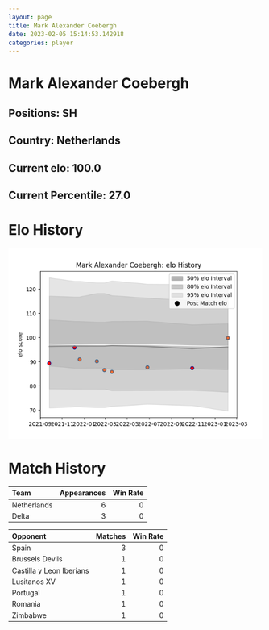 ```yaml
---  
layout: page  
title: Mark Alexander Coebergh  
date: 2023-02-05 15:14:53.142918  
categories: player  
---
```

# Mark Alexander Coebergh

## Positions: SH

## Country: Netherlands

## Current elo: 100.0

## Current Percentile: 27.0

# Elo History


![elo history](history_MarkAlexanderCoebergh.png)
# Match History


| Team        |   Appearances |   Win Rate |
|:------------|--------------:|-----------:|
| Netherlands |             6 |          0 |
| Delta       |             3 |          0 |

| Opponent                 |   Matches |   Win Rate |
|:-------------------------|----------:|-----------:|
| Spain                    |         3 |          0 |
| Brussels Devils          |         1 |          0 |
| Castilla y Leon Iberians |         1 |          0 |
| Lusitanos XV             |         1 |          0 |
| Portugal                 |         1 |          0 |
| Romania                  |         1 |          0 |
| Zimbabwe                 |         1 |          0 |